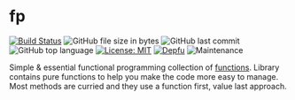 # fp
[![Build Status](https://travis-ci.org/Pietroiu/fp.svg?branch=master)](https://travis-ci.org/Pietroiu/fp) ![GitHub file size in bytes](https://img.shields.io/github/size/pietroiu/fp/src/index.js.svg) ![GitHub last commit](https://img.shields.io/github/last-commit/pietroiu/fp.svg) ![GitHub top language](https://img.shields.io/github/languages/top/pietroiu/fp.svg) [![License: MIT](https://img.shields.io/github/license/Pietroiu/fp.svg)](https://opensource.org/licenses/MIT) [![Depfu](https://badges.depfu.com/badges/23d6c35858d2c06949a9ed85bd51ffc0/overview.svg)](https://depfu.com/github/Pietroiu/fp?project_id=7426) ![Maintenance](https://img.shields.io/maintenance/yes/2020.svg)

Simple & essential functional programming collection of [functions](modules). Library contains pure functions to help you make the code more easy to manage. Most methods are curried and they use a function first, value last approach. 
